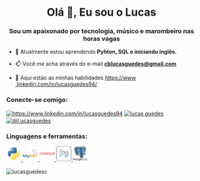 <h1 align="center">Olá 👋, Eu sou o Lucas</h1>
<h3 align="center">Sou um apaixonado por tecnologia, músico e marombeiro nas horas vagas</h3>

- 🌱 Atualmente estou aprendendo **Pyhton, SQL e iniciando inglês.**

- 📫 Você me acha através do e-mail **cblucasguedes@gmail.com**

- 📄 Aqui estão as minhas habilidades [https://www .linkedin.com/in/lucasguedes94/](https://www.linkedin.com/in/lucasguedes94/)

<h3 align="left">Conecte-se comigo:</h3>
<p align="left">
<a href="https://www.linkedin.com/in/lucasguedes94" target="blank"> <img align="center" src="https://raw.githubusercontent.com/rahuldkjain/github-profile-readme-generator/master/src/images/icons/Social/linked-in-alt.svg" alt="https://www.linkedin.com/in/lucasguedes94" height="30" width="40" /></a>
<a href="https://facebook.com/lucasfinamoree" target="blank"> <img align="center" src="https://raw.githubusercontent.com/rahuldkjain/github-profile-readme-generator/master/src/images/icons/Social/facebook.svg" alt="lucas guedes" height="30" width="40" /> </a>
<a href="https://www.instagram.com/l.ucasguedes/" target="blank"> <img align="center" src="https://raw.githubusercontent.com/rahuldkjain/github-profile-readme-generator/master/src/images/icons/Social/instagram.svg" alt="@l.ucasguedes" height="30" width="40" /></a>
</p>

<h3 align="left">Linguagens e ferramentas:</h3>
<p align="left"> <a href="https://www.python.org" target="_blank" rel="noreferrer"> <img src="https://raw.githubusercontent.com/devicons/devicon/master/icons/python/python-original.svg" alt="python" width="40" height="40"/> </a> <a href="https://www.mysql.com/" target="_blank" rel="noreferrer"> <img src="https://raw.githubusercontent.com/devicons/devicon/master/icons/mysql/mysql-original-wordmark.svg" alt="mysql" width="40" height="40"/> </a> <a href="https://www.oracle.com/" target="_blank" rel="noreferrer"> <img src="https://raw.githubusercontent.com/devicons/devicon/master/icons/oracle/oracle-original.svg" alt="oracle" width="40" height="40"/> </ a> <a href="https://www.photoshop.com/en" target="_blank" rel="noreferrer"> <img src="https://raw.githubusercontent.com/devicons/devicon/master/icons/photoshop/photoshop-line.svg" alt="photoshop" width="40" height="40"/> </a> <a href="https://www.postgresql.org" target=" _blank" rel="noreferrer"> <img src="https://raw.githubusercontent.com/devicons/devicon/master/icons/postgresql/postgresql-original-wordmark.svg" alt="postgresql" width="40 " height="40"/> </a> </p> <p>

 <img align="center" src="https://github-readme-stats.vercel.app/api?username=lucasguedesc&show_icons=true&locale=en" alt="lucasguedesc"/></p>


<!--
**lucasguedesc/lucasguedesc** is a ✨ _special_ ✨ repository because its `README.md` (this file) appears on your GitHub profile.

Here are some ideas to get you started:

- 🔭 I’m currently working on ...
- 🌱 I’m currently learning ...
- 👯 I’m looking to collaborate on ...
- 🤔 I’m looking for help with ...
- 💬 Ask me about ...
- 📫 How to reach me: ...
- 😄 Pronouns: ...
- ⚡ Fun fact: ...
-->
